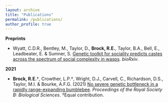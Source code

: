 ```yaml
---
layout: archive
title: "Publications"
permalink: /publications/
author_profile: true
---
```


**Preprints**

* Wyatt, C.D.R., Bentley, M., Taylor, D., **Brock, R.E.**, Taylor, B.A., Bell, E., Leadbeater, E. & Sumner, S. [Genetic toolkit for sociality predicts castes across the spectrum of social complexity in wasps](https://www.biorxiv.org/content/10.1101/2020.12.08.407056v2). *bioRxiv*.
<span class="__dimensions_badge_embed__" data-doi="10.1101/2020.12.08.407056" data-style="small_circle" data-hide-zero-citations="true"> <span data-badge-popover="right" data-badge-type="donut" data-doi="10.1101/2020.12.08.407056" data-hide-no-mentions="true" class="altmetric-embed"> </span>

**2021**

* **Brock, R.E.**†, Crowther, L.P.†, Wright, D.J., Carvell, C., Richardson, D.S., Taylor, M.I. & Bourke, A.F.G. (2021) [No severe genetic bottleneck in a rapidly range-expanding bumblebee](https://royalsocietypublishing.org/doi/10.1098/rspb.2020.2639). *Proceedings of the Royal Society B: Biological Sciences*. †Equal contribution.
<span class="__dimensions_badge_embed__" data-doi="10.1098/rspb.2020.2639" data-style="small_circle" data-hide-zero-citations="true"> <span data-badge-popover="right" data-badge-type="donut" data-doi="10.1098/rspb.2020.2639" data-hide-no-mentions="true" class="altmetric-embed"> </span>

<script type='text/javascript' src='https://d1bxh8uas1mnw7.cloudfront.net/assets/embed.js'></script>
<script async src="https://badge.dimensions.ai/badge.js" charset="utf-8"></script>